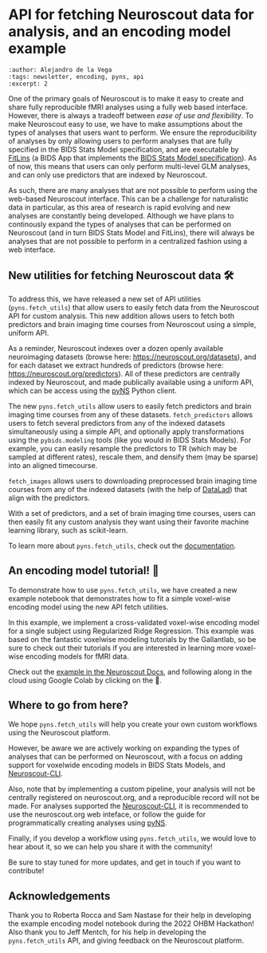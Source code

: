 # API for fetching Neuroscout data for analysis, and an encoding model example

```{post} 2023-04-7
:author: Alejandro de la Vega
:tags: newsletter, encoding, pyns, api
:excerpt: 2
```

One of the primary goals of Neuroscout is to make it easy to create and share fully reproducible fMRI analyses using a fully web based interface. However, there is always a tradeoff between *ease of use and flexibility*. To make Neuroscout easy to use, we have to make assumptions about the types of analyses that users want to perform. We ensure the reproducibility of analyses by only allowing users to perform analyses that are fully specified in the BIDS Stats Model specification, and are executable by [FitLins](https://fitlins.readthedocs.io/en/latest/) (a BIDS App that implements the [BIDS Stats Model specification](https://bids-standard.github.io/stats-models/)). As of now, this means that users can only perform multi-level GLM analyses, and can only use predictors that are indexed by Neuroscout.

As such, there are many analyses that are not possible to perform using the web-based Neuroscout interface. This can be a challenge for naturalistic data in particular, as this area of research is rapid evolving and new analyses are constantly being developed. Although we have plans to continously expand the types of analyses that can be performed on Neuroscout (and in turn BIDS Stats Model and FitLins), there will always be analyses that are not possible to perform in a centralized fashion using a web interface.

## New utilities for fetching Neuroscout data 🛠️

To address this, we have released a new set of API utilities (`pyns.fetch_utils`) that allow users to easily fetch data from the Neuroscout API for custom analysis. This new addition allows users to fetch both predictors and brain imaging time courses from Neuroscout using a simple, uniform API. 

As a reminder, Neuroscout indexes over a dozen openly available neuroimaging datasets (browse here: https://neuroscout.org/datasets), and for each dataset we extract hundreds of predictors (browse here: https://neuroscout.org/predictors). All of these predictors are centrally indexed by Neuroscout, and made publically available using a uniform API, which can be access using the [pyNS](https://pyns.readthedocs.io/en/latest) Python client.

The new `pyns.fetch_utils` allow users to easily fetch predictors and brain imaging time courses from any of these datasets. `fetch_predictors` allows users to fetch several predictors from any of the indexed datasets simultaneously using a simple API, and optionally apply transformations using the `pybids.modeling` tools (like you would in BIDS Stats Models). For example, you can easily resample the predictors to TR (which may be sampled at different rates), rescale them, and densify them (may be sparse) into an aligned timecourse. 

`fetch_images` allows users to downloading preprocessed brain imaging time courses from any of the indexed datasets (with the help of [DataLad](datalad.org)) that align with the predictors.

With a set of predictors, and a set of brain imaging time courses, users can then easily fit any custom analysis they want using their favorite machine learning library, such as scikit-learn. 

To learn more about `pyns.fetch_utils`, check out the [documentation](https://pyns.readthedocs.io/en/latest/fetching.html).

## An encoding model tutorial! 🚀

To demonstrate how to use `pyns.fetch_utils`, we have created a new example notebook that demonstrates how to fit a simple voxel-wise encoding model using the new API fetch utilities. 

In this example, we implement a cross-validated voxel-wise encoding model for a single subject using Regularized Ridge Regression. This example was based on the fantastic voxelwise modeling tutorials by the Gallantlab, so be sure to check out their tutorials if you are interested in learning more voxel-wise encoding models for fMRI data. 

Check out the [example in the Neuroscout Docs](https://neuroscout.github.io/neuroscout-docs/python_api/ridge_encoding.html), and following along in the cloud using Google Colab by clicking on the 🚀.

## Where to go from here? 

We hope `pyns.fetch_utils` will help you create your own custom workflows using the Neuroscout platform.

However, be aware we are actively working on expanding the types of analyses that can be performed on Neuroscout, with a focus on adding support for voxelwide encoding models in BIDS Stats Models, and [Neuroscout-CLI](https://neuroscout-cli.readthedocs.io/en/latest/).

Also, note that by implementing a custom pipeline, your analysis will not be centrally registered on neuroscout.org, and a reproducible record will not be made. For analyses supported the [Neuroscout-CLI](https://neuroscout-cli.readthedocs.io/en/latest/), it is recommended to use the neuroscout.org web inteface, or follow the guide for programmatically creating analyses using [pyNS](https://pyns.readthedocs.io/en/latest/analyses.html).

Finally, if you develop a workflow using `pyns.fetch_utils`, we would love to hear about it, so we can help you share it with the community!

Be sure to stay tuned for more updates, and get in touch if you want to contribute!

## Acknowledgements

Thank you to Roberta Rocca and Sam Nastase for their help in developing the example encoding model notebook during the 2022 OHBM Hackathon!
Also thank you to Jeff Mentch, for his help in developing the `pyns.fetch_utils` API, and giving feedback on the Neuroscout platform.